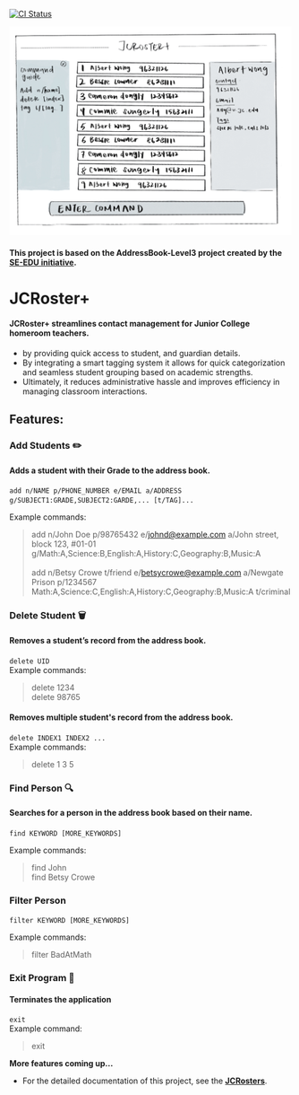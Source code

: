 [![CI Status](https://github.com/se-edu/addressbook-level3/workflows/Java%20CI/badge.svg)](https://github.com/AY2425S2-CS2103T-T15-2/tp/actions)

![Ui](docs/images/Ui.png)

#### This project is based on the AddressBook-Level3 project created by the [SE-EDU initiative](https://se-education.org).
# JCRoster+
#### JCRoster+ streamlines contact management for Junior College homeroom teachers.

* by providing quick access to student, and guardian details.
* By integrating a smart tagging system it allows for quick categorization and seamless student grouping based on academic strengths.
* Ultimately, it reduces administrative hassle and improves efficiency in managing classroom interactions.

## Features:
### Add Students ✏️
#### Adds a student with their Grade to the address book.
`add n/NAME p/PHONE_NUMBER e/EMAIL a/ADDRESS g/SUBJECT1:GRADE,SUBJECT2:GARDE,... [t/TAG]...`

Example commands:<br>
>add n/John Doe p/98765432 e/johnd@example.com a/John street, block 123, #01-01 g/Math:A,Science:B,English:A,History:C,Geography:B,Music:A<br><br>
add n/Betsy Crowe t/friend e/betsycrowe@example.com a/Newgate Prison p/1234567 Math:A,Science:C,English:A,History:C,Geography:B,Music:A t/criminal


### Delete Student 🗑️
#### Removes a student’s record from the address book.
`delete UID` <br>
Example commands:<br>
>delete 1234<br>
delete 98765

#### Removes multiple student's record from the address book.
`delete INDEX1 INDEX2 ...` <br>
Example commands:<br>
>delete 1 3 5<br>

### Find Person 🔍
#### Searches for a person in the address book based on their name.

`find KEYWORD [MORE_KEYWORDS]`

Example commands:<br>
>find John<br>
find Betsy Crowe

### Filter Person
`filter KEYWORD [MORE_KEYWORDS]`

Example commands:<br>
>filter BadAtMath<br>

### Exit Program 🚪
#### Terminates the application

`exit`<br>
Example command:
>exit

**More features coming up...**
* For the detailed documentation of this project, see the **[JCRosters](https://ay2425s2-cs2103t-t15-2.github.io/tp/)**.
